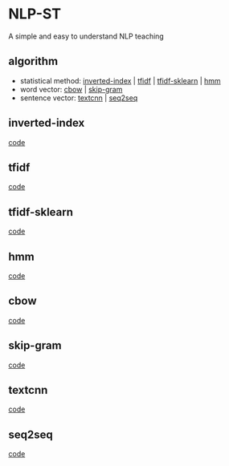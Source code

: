 # NLP-ST

A simple and easy to understand NLP teaching

## algorithm

- statistical method: [inverted-index](#para1) | [tfidf](#para2) | [tfidf-sklearn](#para3) | [hmm](#para4)
- word vector: [cbow](#para5) | [skip-gram](#para6)
- sentence vector: [textcnn](#para7) | [seq2seq](#para8)

## <a id="para1"/>inverted-index

[code](https://github.com/1837669410/NLP-ST/blob/main/inverted-index.py)

## <a id="para2"/>tfidf

[code](https://github.com/1837669410/NLP-ST/blob/main/tf-idf.py)

## <a id="para3"/>tfidf-sklearn

[code](https://github.com/1837669410/NLP-ST/blob/main/tf-idf-sklearn.py)

## <a id="para4"/>hmm

[code](https://github.com/1837669410/NLP-ST/blob/main/hmm.py)

## <a id="para5"/>cbow

[code](https://github.com/1837669410/NLP-ST/blob/main/cbow.py)

## <a id="para6"/>skip-gram

[code](https://github.com/1837669410/NLP-ST/blob/main/skip-gram.py)

## <a id="para7">textcnn

[code](https://github.com/1837669410/NLP-ST/blob/main/textcnn.py)

## <a id="para8">seq2seq

[code](https://github.com/1837669410/NLP-ST/blob/main/seq2seq.py)

